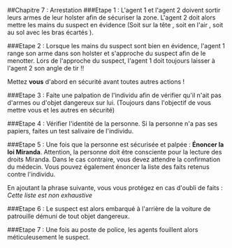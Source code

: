 ##Chapitre 7 : Arrestation
###Etape 1 :
L'agent 1 et l'agent 2 doivent sortir leurs armes de leur holster afin de sécuriser la zone. L'agent 2 doit alors mettre les mains du suspect en évidence (Soit sur la tête , soit en l'air , soit au sol avec les bras écartés ).


###Etape 2 :
Lorsque les mains du suspect sont bien en évidence, l'agent 1 range son arme dans son holster et s'approche du suspect afin de le menotter. Lors de l'approche du suspect, l'agent 1 doit toujours laisser à l'agent 2 son angle de tir !!

Mettez **vous** d'abord en sécurité avant toutes autres actions !


###Etape 3 :
Faite une palpation de l'individu afin de vérifier qu'il n'ait pas d'armes ou d'objet dangereux sur lui. (Toujours dans l'objectif de vous mettre vous et les autres en sécurité)


###Etape 4 :
Vérifier l'identité de la personne. Si la personne n'a pas ses papiers, faites un test salivaire de l'individu.


###Etape 5 :
Une fois que la personne est sécurisée et palpée : **Énoncer la loi Miranda**. Attention, la personne doit être consciente pour la lecture des droits Miranda. Dans le cas contraire, vous devez attendre la confirmation du médecin. Vous pouvez également énoncer la liste des faits retenus contre l'individu.

En ajoutant la phrase suivante, vous vous protégez en cas d'oubli de faits : *Cette liste est non exhaustive*


###Etape 6 :
Le suspect est alors embarqué à l'arrière de la voiture de patrouille démuni de tout objet dangereux.


###Etape 7 :
Une fois au poste de police, les agents fouillent alors méticuleusement le suspect.
